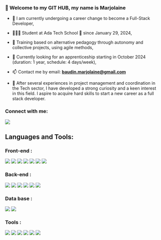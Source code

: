 <h3 align="left">👋 Welcome to my GIT HUB, my name is Marjolaine</h3>

- 🌱 I am currently undergoing a career change to become a Full-Stack Developer,
- 👩🏼‍💻 Student at Ada Tech School 🏫 since January 29, 2024,
- 🚧 Training based on alternative pedagogy through autonomy and collective projects, using agile methods,
- 🚀 Currently looking for an apprenticeship starting in October 2024 (duration: 1 year, schedule: 4 days/week),
- 📫 Contact me by email: **baudin.marjolaine@gmail.com**

- 💬 After several experiences in project management and coordination in the Tech sector, I have developed a strong curiosity and a keen interest in this field. I aspire to acquire hard skills to start a new career as a full stack developer.


<h3 align="left">Connect with me:</h3>
<a href="https://www.linkedin.com/in/marjolainebaudin/" title="LinkedIn"><img src="https://img.shields.io/badge/LinkedIn-282C34?logo=linkedin&logoColor=0077B5" /></a>

<h2 align="left">Languages and Tools:</h2>


<h3 align="left">Front-end :</h3>
<a href="https://react.dev" title="React"><img src="https://img.shields.io/badge/React-282C34?logo=react&logoColor=61DAFB" /></a>
<a href="https://angular.io/" title="Angular"><img src="https://img.shields.io/badge/Angular-282C34?logo=angular&logoColor=DD0031" /></a>
<a href="https://laravel.com" title="Laravel"><img src="https://img.shields.io/badge/Laravel-282C34?logo=laravel&logoColor=FF2D20" /></a>
<a href="https://en.wikipedia.org/wiki/JavaScript" title="JavaScript"><img src="https://img.shields.io/badge/JavaScript-282C34?logo=javascript&logoColor=F7DF1E" /></a>
<a href="https://developer.mozilla.org/fr/docs/Web/HTML" title="HTML"><img src="https://img.shields.io/badge/HTML5-282C34?logo=html5&logoColor=E34F26" /></a>
<a href="https://en.wikipedia.org/wiki/CSS" title="CSS"><img src="https://img.shields.io/badge/CSS-282C34?logo=css&logoColor=1572B6" /></a>
<a href="https://tailwindcss.com/" title="Tailwind"><img src="https://img.shields.io/badge/Tailwind-282C34?logo=tailwind&logoColor=61DAFB" /></a>

<h3 align="left">Back-end :</h3>
<a href="https://www.typescriptlang.org/" title="TypeScript"><img src="https://img.shields.io/badge/TypeScript-282C34?logo=typrscript&logoColor=777BB4" /></a>
<a href="https://en.wikipedia.org/wiki/JavaScript" title="JavaScript"><img src="https://img.shields.io/badge/JavaScript-282C34?logo=javascript&logoColor=F7DF1E" /></a>
<a href="https://nodejs.org/" title="Node.js"><img src="https://img.shields.io/badge/Node.js-282C34?logo=node.js&logoColor=339933" /></a>
<a href="https://expressjs.com/" title="Express.js"><img src="https://img.shields.io/badge/Express.js-282C34?logo=express&logoColor=ffffff" /></a>
<a href="https://laravel.com" title="Laravel"><img src="https://img.shields.io/badge/Laravel-282C34?logo=laravel&logoColor=FF2D20" /></a>
<a href="https://www.php.net/" title="PHP"><img src="https://img.shields.io/badge/PHP-282C34?logo=php&logoColor=777BB4" /></a>


<h3 align="left">Data base  :</h3>
<a href="https://www.mysql.com/" title="MySQL"><img src="https://img.shields.io/badge/MySQL-282C34?logo=mysql&logoColor=4479A1" /></a>
<a href="https://www.postgresql.org" title="PostgreSQL"><img src="https://img.shields.io/badge/PostgreSQL-282C34?logo=postgresql&logoColor=4169E1" /></a>

<h3 align="left">Tools  :</h3>
<a href="https://github.com/" title="GitHub"><img src="https://img.shields.io/badge/Github-282C34?logo=github&logoColor=181717" /></a>
<a href="https://www.postman.com/" title="Postman"><img src="https://img.shields.io/badge/Postman-282C34?logo=postman&logoColor=FF6C37" /></a>
<a href="https://code.visualstudio.com/" title="Visual Studio Code"><img src="https://img.shields.io/badge/VS%20Code-282C34?logo=visual-studio-code&logoColor=007ACC" /></a>
<a href="https://www.docker.com/" title="Docker"><img src="https://img.shields.io/badge/Docker-282C34?logo=docker&logoColor=2496ED" /></a>
<a href="https://www.figma.com/" title="Figma"><img src="https://img.shields.io/badge/Figma-282C34?logo=figma&logoColor=1572B6"" /></a>
<a href="https://www.canva.com/" title="Canva"><img src="https://img.shields.io/badge/Canva-282C34?logo=Canva&logoColor=1572B6"" /></a>

